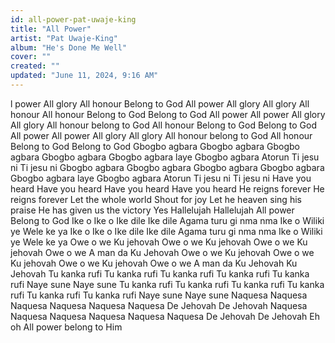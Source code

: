 ```yaml
---
id: all-power-pat-uwaje-king
title: "All Power"
artist: "Pat Uwaje-King"
album: "He's Done Me Well"
cover: ""
created: ""
updated: "June 11, 2024, 9:16 AM"
---
```


l power
All glory
All honour
Belong to God
All power
All glory
All glory
All honour
All honour
Belong to God
Belong to God
All power
All power
All glory
All glory
All honour belong to God
All honour
Belong to God
Belong to God
All power
All power
All glory
All glory
All honour belong to God
All honour
Belong to God
Belong to God
Gbogbo agbara
Gbogbo agbara
Gbogbo agbara
Gbogbo agbara
Gbogbo agbara laye
Gbogbo agbara
Atorun
Ti jesu ni
Ti jesu ni
Gbogbo agbara
Gbogbo agbara
Gbogbo agbara
Gbogbo agbara
Gbogbo agbara laye
Gbogbo agbara
Atorun
Ti jesu ni
Ti jesu ni
Have you heard
Have you heard
Have you heard
Have you heard
He reigns forever
He reigns forever
Let the whole world
Shout for joy
Let he heaven sing his praise
He has given us the victory
Yes
Hallelujah
Hallelujah
All power
Belong to God
Ike o
Ike o
Ike dile
Ike dile
Agama turu gi nma nma
Ike o
Wiliki ye
Wele ke ya
Ike o
Ike o
Ike dile
Ike dile
Agama turu gi nma nma
Ike o
Wiliki ye
Wele ke ya
Owe o we
Ku jehovah
Owe o we
Ku jehovah
Owe o we
Ku jehovah
Owe o we
A man da
Ku Jehovah
Owe o we
Ku jehovah
Owe o we
Ku jehovah
Owe o we
Ku jehovah
Owe o we
A man da
Ku Jehovah
Ku Jehovah
Tu kanka rufi
Tu kanka rufi
Tu kanka rufi
Tu kanka rufi
Tu kanka rufi
Naye sune
Naye sune
Tu kanka rufi
Tu kanka rufi
Tu kanka rufi
Tu kanka rufi
Tu kanka rufi
Tu kanka rufi
Naye sune
Naye sune
Naquesa
Naquesa
Naquesa
Naquesa
Naquesa
Naquesa
De Jehovah
De Jehovah
Naquesa
Naquesa
Naquesa
Naquesa
Naquesa
Naquesa
De Jehovah
De Jehovah
Eh oh
All power belong to Him